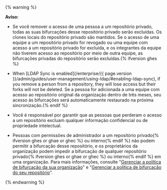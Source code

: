 {% warning %}

**Aviso:**

- Se você remover o acesso de uma pessoa a um repositório privado, todas as suas bifurcações desse repositório privado serão excluídas. Os clones locais do repositório privado são mantidos. Se o acesso de uma equipe a um repositório privado for revogado ou uma equipe com acesso a um repositório privado for excluída, e os integrantes da equipe não tiverem acesso ao repositório por meio de outra equipe, as bifurcações privadas do repositório serão excluídas.{% ifversion ghes %}
- When [LDAP Sync is enabled](/enterprise/{{ page.version }}/admin/guides/user-management/using-ldap/#enabling-ldap-sync), if you remove a person from a repository, they will lose access but their forks will not be deleted. Se a pessoa for adicionada a uma equipe com acesso ao repositório original da organização dentro de três meses, seu acesso às bifurcações será automaticamente restaurado na próxima sincronização.{% endif %}
- Você é responsável por garantir que as pessoas que perderam o acesso a um repositório excluam qualquer informação confidencial ou de propriedade intelectual.

- Pessoas com permissões de administrador a um repositório privado{% ifversion ghes or ghae or ghec %} ou interno{% endif %} não podem permitir a bifurcação desse repositório, e os proprietários da organização podem impedir a bifurcação de qualquer repositório privado{% ifversion ghes or ghae or ghec %} ou interno{% endif %} em uma organização. Para mais informações, consulte "[Gerenciar a política de bifurcação da sua organização](/organizations/managing-organization-settings/managing-the-forking-policy-for-your-organization)" e "[Gerenciar a política de bifurcação do seu repositório](/github/administering-a-repository/managing-the-forking-policy-for-your-repository)".

{% endwarning %}
